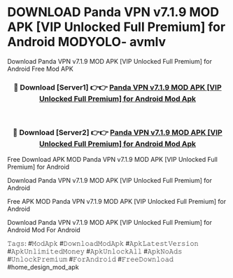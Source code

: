 # DOWNLOAD Panda VPN v7.1.9 MOD APK [VIP Unlocked Full Premium] for Android MODYOLO- avmlv
Download Panda VPN v7.1.9 MOD APK [VIP Unlocked Full Premium] for Android Free Mod APK

<div align="center">
<h3>🔴 Download [Server1] 👉👉 <a href="https://apk-comot.site?title=Panda_VPN_v7.1.9_MOD_APK_[VIP_Unlocked_Full_Premium]_for_Android">Panda VPN v7.1.9 MOD APK [VIP Unlocked Full Premium] for Android Mod Apk</a></h3><br>

<h3>🔴 Download [Server2] 👉👉 <a href="https://apk-comot.site?title=Panda_VPN_v7.1.9_MOD_APK_[VIP_Unlocked_Full_Premium]_for_Android">Panda VPN v7.1.9 MOD APK [VIP Unlocked Full Premium] for Android Mod Apk</a></h3>
</div>


Free Download APK MOD Panda VPN v7.1.9 MOD APK [VIP Unlocked Full Premium] for Android

Download Panda VPN v7.1.9 MOD APK [VIP Unlocked Full Premium] for Android 

Free APK MOD Panda VPN v7.1.9 MOD APK [VIP Unlocked Full Premium] for Android 

Download Panda VPN v7.1.9 MOD APK [VIP Unlocked Full Premium] for Android Mod For Android

𝚃𝚊𝚐𝚜: #𝙼𝚘𝚍𝙰𝚙𝚔 #𝙳𝚘𝚠𝚗𝚕𝚘𝚊𝚍𝙼𝚘𝚍𝙰𝚙𝚔 #𝙰𝚙𝚔𝙻𝚊𝚝𝚎𝚜𝚝𝚅𝚎𝚛𝚜𝚒𝚘𝚗 #𝙰𝚙𝚔𝚄𝚗𝚕𝚒𝚖𝚒𝚝𝚎𝚍𝙼𝚘𝚗𝚎𝚢 #𝙰𝚙𝚔𝚄𝚗𝚕𝚘𝚌𝚔𝙰𝚕𝚕 #𝙰𝚙𝚔𝙽𝚘𝙰𝚍𝚜 #𝚄𝚗𝚕𝚘𝚌𝚔𝙿𝚛𝚎𝚖𝚒𝚞𝚖 #𝙵𝚘𝚛𝙰𝚗𝚍𝚛𝚘𝚒𝚍 #𝙵𝚛𝚎𝚎𝙳𝚘𝚠𝚗𝚕𝚘𝚊𝚍 #home_design_mod_apk